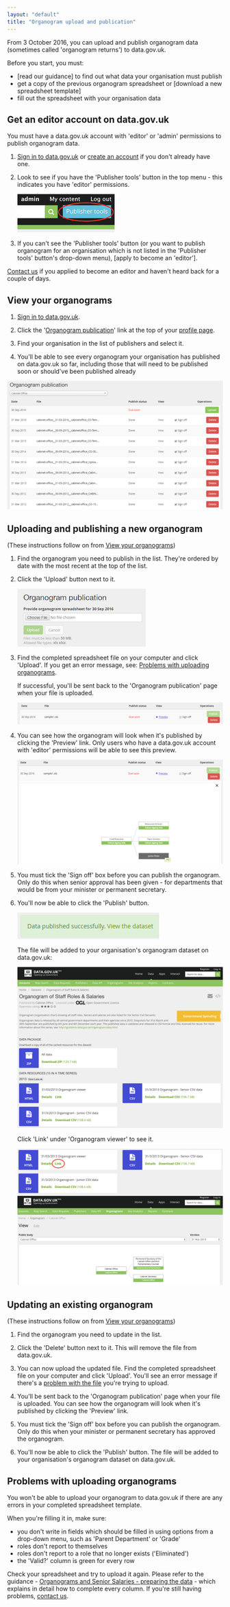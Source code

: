 ```yaml
---
layout: "default"
title: "Organogram upload and publication"
---
```


From 3 October 2016, you can upload and publish organogram data (sometimes called 'organogram returns') to data.gov.uk.

Before you start, you must:

* [read our guidance] to find out what data your organisation must publish
* get a copy of the previous organogram spreadsheet or [download a new spreadsheet template]
* fill out the spreadsheet with your organisation data

## Get an editor account on data.gov.uk

You must have a data.gov.uk account with 'editor' or 'admin' permissions to publish organogram data.

1. [Sign in to data.gov.uk](https://data.gov.uk/user) or [create an account](becoming_an_editor_or_admin.html#getting-an-account) if you don't already have one.

2. Look to see if you have the 'Publisher tools' button in the top menu - this indicates you have 'editor' permissions.

   ![organogram diagram](images/publisher_tools_button.png)

3. If you can't see the 'Publisher tools' button (or you want to publish organogram for an organisation which is not listed in the 'Publisher tools' button's drop-down menu), [apply to become an 'editor'].

[Contact us](http://data.gov.uk/contact) if you applied to become an editor and haven't heard back for a couple of days.


## View your organograms

1. [Sign in to data.gov.uk](https://data.gov.uk/user).

2. Click the '[Organogram publication](https://data.gov.uk/organogram/manage)' link at the top of your [profile page](https://data.gov.uk/user).

3. Find your organisation in the list of publishers and select it.

4. You'll be able to see every organogram your organisation has published on data.gov.uk so far, including those that will need to be published soon or should've been published already

![organogram publication page](images/organogram_publication.png)


## Uploading and publishing a new organogram

(These instructions follow on from [View your organograms](#view-your-organograms))

1. Find the organogram you need to publish in the list. They're ordered by date with the most recent at the top of the list.

2. Click the 'Upload' button next to it.

   ![organogram upload](images/organogram_upload.png)

3. Find the completed spreadsheet file on your computer and click 'Upload'. If you get an error message, see: [Problems with uploading organograms](#problems-with-uploading-organograms).

   If successful, you'll be sent back to the 'Organogram publication' page when your file is uploaded.

   ![organogram upload](images/organogram_uploaded.png)

4. You can see how the organogram will look when it's published by clicking the 'Preview' link. Only users who have a data.gov.uk account with 'editor' permissions will be able to see this preview.

   ![organogram preview](images/organogram_preview.png)

5. You must tick the 'Sign off' box before you can publish the organogram. Only do this when senior approval has been given - for departments that would be from your minister or permanent secretary.

6. You'll now be able to click the 'Publish' button.

   ![organogram published](images/organogram_published.png)

   The file will be added to your organisation's organogram dataset on data.gov.uk:

   ![organogram dataset](images/organogram_dataset.png)

   Click 'Link' under 'Organogram viewer' to see it.

   ![organogram diagram link](images/organogram_diagram_link.png)
   ![organogram diagram](images/organogram_diagram.png)

## Updating an existing organogram

(These instructions follow on from [View your organograms](#view-your-organograms))

1. Find the organogram you need to update in the list.

2. Click the 'Delete' button next to it. This will remove the file from data.gov.uk.

3. You can now upload the updated file. Find the completed spreadsheet file on your computer and click 'Upload'. You'll see an error message if there's a [problem with the file](#problems-with-uploading-organograms) you're trying to upload.

4. You'll be sent back to the 'Organogram publication' page when your file is uploaded. You can see how the organogram will look when it's published by clicking the 'Preview' link.

5. You must tick the 'Sign off' box before you can publish the organogram. Only do this when your minister or permanent secretary has approved the organogram.

6. You'll now be able to click the 'Publish' button. The file will be added to your organisation's organogram dataset on data.gov.uk.


## Problems with uploading organograms

You won't be able to upload your organogram to data.gov.uk if there are any errors in your completed spreadsheet template.

When you're filling it in, make sure:

- you don't write in fields which should be filled in using options from a drop-down menu, such as 'Parent Department' or 'Grade'
- roles don't report to themselves
- roles don't report to a role that no longer exists ('Eliminated')
- the 'Valid?' column is green for every row

Check your spreadsheet and try to upload it again. Please refer to the guidance - [Organograms and Senior Salaries - preparing the data](https://data.gov.uk/publisher-files/organogram_docs/OrganogramsPreparingTheDataGuidanceSeptember2016.pdf) - which explains in detail how to complete every column. If you're still having problems, [contact us](http://data.gov.uk/contact).
